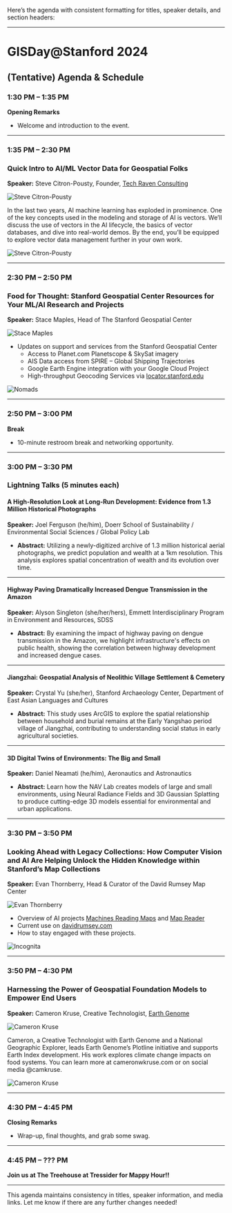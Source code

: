 Here’s the agenda with consistent formatting for titles, speaker details, and section headers:

---

# GISDay@Stanford 2024
## (Tentative) Agenda & Schedule

### **1:30 PM – 1:35 PM**  
**Opening Remarks**  
- Welcome and introduction to the event.

---

### **1:35 PM – 2:30 PM**  
### Quick Intro to AI/ML Vector Data for Geospatial Folks  
**Speaker:** Steve Citron-Pousty, Founder, [Tech Raven Consulting](https://www.techravenconsulting.com/)

![Steve Citron-Pousty](images/thesteve02.jpeg)

In the last two years, AI machine learning has exploded in prominence. One of the key concepts used in the modeling and storage of AI is vectors. We’ll discuss the use of vectors in the AI lifecycle, the basics of vector databases, and dive into real-world demos. By the end, you’ll be equipped to explore vector data management further in your own work.

![Steve Citron-Pousty](images/Slide5.jpg)

---

### **2:30 PM – 2:50 PM**  
### Food for Thought: Stanford Geospatial Center Resources for Your ML/AI Research and Projects  
**Speaker:** Stace Maples, Head of The Stanford Geospatial Center

![Stace Maples](images/stacemaples.png)

- Updates on support and services from the Stanford Geospatial Center  
  - Access to Planet.com Planetscope & SkySat imagery  
  - AIS Data access from SPIRE – Global Shipping Trajectories  
  - Google Earth Engine integration with your Google Cloud Project  
  - High-throughput Geocoding Services via [locator.stanford.edu](https://locator.stanford.edu/)

![Nomads](images/nomads.png)

---

### **2:50 PM – 3:00 PM**  
**Break**  
- 10-minute restroom break and networking opportunity.

---

### **3:00 PM – 3:30 PM**  
### Lightning Talks (5 minutes each)  

#### A High-Resolution Look at Long-Run Development: Evidence from 1.3 Million Historical Photographs  
**Speaker:** Joel Ferguson (he/him), Doerr School of Sustainability / Environmental Social Sciences / Global Policy Lab  
- **Abstract:** Utilizing a newly-digitized archive of 1.3 million historical aerial photographs, we predict population and wealth at a 1km resolution. This analysis explores spatial concentration of wealth and its evolution over time.

---

#### Highway Paving Dramatically Increased Dengue Transmission in the Amazon  
**Speaker:** Alyson Singleton (she/her/hers), Emmett Interdisciplinary Program in Environment and Resources, SDSS  
- **Abstract:** By examining the impact of highway paving on dengue transmission in the Amazon, we highlight infrastructure's effects on public health, showing the correlation between highway development and increased dengue cases.

---

#### Jiangzhai: Geospatial Analysis of Neolithic Village Settlement & Cemetery  
**Speaker:** Crystal Yu (she/her), Stanford Archaeology Center, Department of East Asian Languages and Cultures  
- **Abstract:** This study uses ArcGIS to explore the spatial relationship between household and burial remains at the Early Yangshao period village of Jiangzhai, contributing to understanding social status in early agricultural societies.

---

#### 3D Digital Twins of Environments: The Big and Small  
**Speaker:** Daniel Neamati (he/him), Aeronautics and Astronautics  
- **Abstract:** Learn how the NAV Lab creates models of large and small environments, using Neural Radiance Fields and 3D Gaussian Splatting to produce cutting-edge 3D models essential for environmental and urban applications.

---

### **3:30 PM – 3:50 PM**  
### Looking Ahead with Legacy Collections: How Computer Vision and AI Are Helping Unlock the Hidden Knowledge within Stanford’s Map Collections  
**Speaker:** Evan Thornberry, Head & Curator of the David Rumsey Map Center

![Evan Thornberry](images/evan-thornberry1709229365253.png)

- Overview of AI projects [Machines Reading Maps](https://machines-reading-maps.github.io/) and [Map Reader](https://github.com/maps-as-data/MapReader)  
- Current use on [davidrumsey.com](https://davidrumsey.com)  
- How to stay engaged with these projects.

![Incognita](images/incognita.png)

---

### **3:50 PM – 4:30 PM**  
### Harnessing the Power of Geospatial Foundation Models to Empower End Users  
**Speaker:** Cameron Kruse, Creative Technologist, [Earth Genome](https://www.earthgenome.org/)

![Cameron Kruse](images/headshot-gray.jpg)

Cameron, a Creative Technologist with Earth Genome and a National Geographic Explorer, leads Earth Genome’s Plotline initiative and supports Earth Index development. His work explores climate change impacts on food systems. You can learn more at cameronwkruse.com or on social media @camkruse.

![Cameron Kruse](<images/Screenshot 2024-10-07 at 4.32.13 PM.png>)

---

### **4:30 PM – 4:45 PM**  
**Closing Remarks**  
- Wrap-up, final thoughts, and grab some swag.

---

### **4:45 PM – ??? PM**  
**Join us at The Treehouse at Tressider for Mappy Hour!!**  

--- 

This agenda maintains consistency in titles, speaker information, and media links. Let me know if there are any further changes needed!